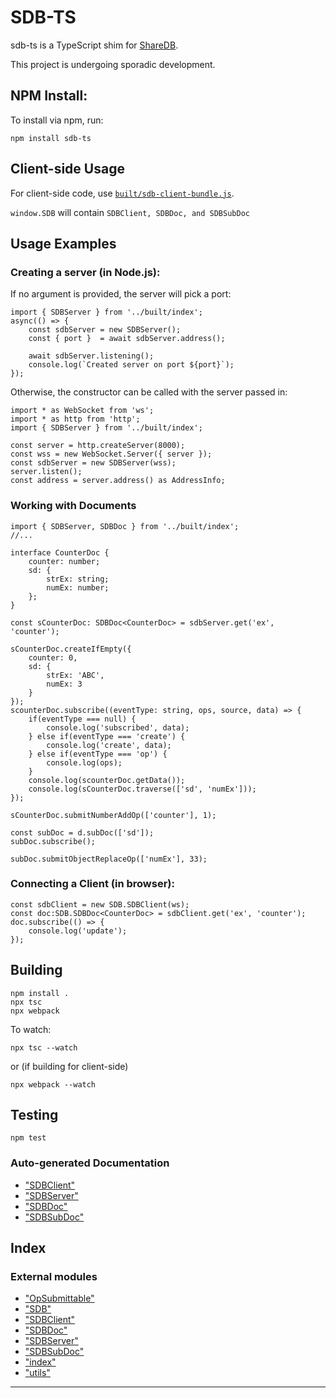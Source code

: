 
SDB-TS
======

sdb-ts is a TypeScript shim for [ShareDB](https://github.com/share/sharedb).

This project is undergoing sporadic development.

NPM Install:
------------

To install via npm, run:

```
npm install sdb-ts
```

Client-side Usage
-----------------

For client-side code, use [`built/sdb-client-bundle.js`](https://raw.githubusercontent.com/soney/sdb-ts/master/built/sdb-client-bundle.js).

`window.SDB` will contain `SDBClient, SDBDoc, and SDBSubDoc`

Usage Examples
--------------

### Creating a server (in Node.js):

If no argument is provided, the server will pick a port:

```
import { SDBServer } from '../built/index'; 
async(() => {
    const sdbServer = new SDBServer();
    const { port }  = await sdbServer.address();

    await sdbServer.listening();
    console.log(`Created server on port ${port}`);
});
```

Otherwise, the constructor can be called with the server passed in:

```
import * as WebSocket from 'ws';
import * as http from 'http';
import { SDBServer } from '../built/index'; 

const server = http.createServer(8000);
const wss = new WebSocket.Server({ server });
const sdbServer = new SDBServer(wss);
server.listen();
const address = server.address() as AddressInfo;
```

### Working with Documents

```
import { SDBServer, SDBDoc } from '../built/index'; 
//...

interface CounterDoc {
    counter: number;
    sd: {
        strEx: string;
        numEx: number;
    };
}

const sCounterDoc: SDBDoc<CounterDoc> = sdbServer.get('ex', 'counter');

sCounterDoc.createIfEmpty({
    counter: 0,
    sd: {
        strEx: 'ABC',
        numEx: 3
    }
});
scounterDoc.subscribe((eventType: string, ops, source, data) => {
    if(eventType === null) {
        console.log('subscribed', data);
    } else if(eventType === 'create') {
        console.log('create', data);
    } else if(eventType === 'op') {
        console.log(ops);
    }
    console.log(scounterDoc.getData());
    console.log(sCounterDoc.traverse(['sd', 'numEx']));
});

sCounterDoc.submitNumberAddOp(['counter'], 1);

const subDoc = d.subDoc(['sd']);
subDoc.subscribe();

subDoc.submitObjectReplaceOp(['numEx'], 33);
```

### Connecting a Client (in browser):

```
const sdbClient = new SDB.SDBClient(ws);
const doc:SDB.SDBDoc<CounterDoc> = sdbClient.get('ex', 'counter');
doc.subscribe(() => {
    console.log('update');
});
```

Building
--------

```
npm install .
npx tsc
npx webpack
```

To watch:

```
npx tsc --watch
```

or (if building for client-side)

```
npx webpack --watch
```

Testing
-------

```
npm test
```

### Auto-generated Documentation

*   ["SDBClient"](doc/modules/_sdbclient_.md)
*   ["SDBServer"](doc/modules/_sdbserver_.md)
*   ["SDBDoc"](doc/modules/_sdbdoc_.md)
*   ["SDBSubDoc"](doc/modules/_sdbsubdoc_.md)

## Index

### External modules

* ["OpSubmittable"](modules/_opsubmittable_.md)
* ["SDB"](modules/_sdb_.md)
* ["SDBClient"](modules/_sdbclient_.md)
* ["SDBDoc"](modules/_sdbdoc_.md)
* ["SDBServer"](modules/_sdbserver_.md)
* ["SDBSubDoc"](modules/_sdbsubdoc_.md)
* ["index"](modules/_index_.md)
* ["utils"](modules/_utils_.md)

---

